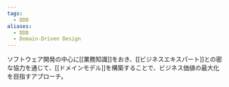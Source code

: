 ```yaml
---
tags:
  - DDD
aliases:
  - DDD
  - Domain-Driven Design
---
```

ソフトウェア開発の中心に[[業務知識]]をおき、[[ビジネスエキスパート]]との密な協力を通じて、[[ドメインモデル]]を構築することで、ビジネス価値の最大化を目指すアプローチ。